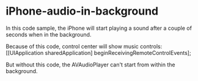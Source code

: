 iPhone-audio-in-background
==========================

In this code sample, the iPhone will start playing a sound after a couple of seconds when in the background.

Because of this code, control center will show music controls:
[[UIApplication sharedApplication] beginReceivingRemoteControlEvents];

But without this code, the AVAudioPlayer can't start from within the background.
